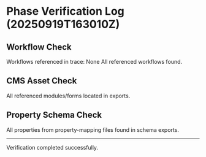 # Phase Verification Log (20250919T163010Z)
## Workflow Check
Workflows referenced in trace: None
All referenced workflows found.

## CMS Asset Check
All referenced modules/forms located in exports.

## Property Schema Check
All properties from property-mapping files found in schema exports.

---
Verification completed successfully.
